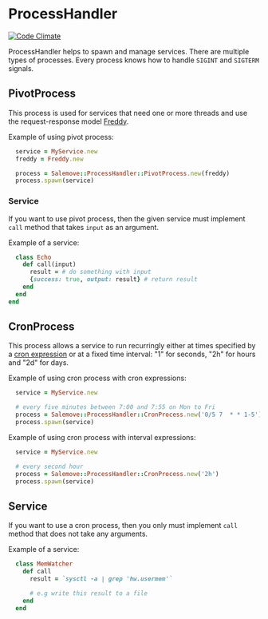 # ProcessHandler

[![Code Climate](https://codeclimate.com/github/salemove/process_handler/badges/gpa.svg)](https://codeclimate.com/github/salemove/process_handler)

ProcessHandler helps to spawn and manage services. There are multiple types of processes. Every process knows how to handle `SIGINT` and `SIGTERM` signals.

## PivotProcess
This process is used for services that need one or more threads and use the request-response model [Freddy](https://github.com/salemove/freddy).

Example of using pivot process:
```ruby
  service = MyService.new
  freddy = Freddy.new

  process = Salemove::ProcessHandler::PivotProcess.new(freddy)
  process.spawn(service)
```

### Service
If you want to use pivot process, then the given service must implement `call` method that takes `input` as an argument.

Example of a service:
```ruby
  class Echo
    def call(input)
      result = # do something with input
      {success: true, output: result} # return result
    end
  end
end
```

## CronProcess
This process allows a service to run recurringly either at times specified by a [cron expression](http://en.wikipedia.org/wiki/Cron#CRON_expression) or at a fixed time interval: "1" for seconds, "2h" for hours and "2d" for days.

Example of using cron process with cron expressions:
```ruby
  service = MyService.new

  # every five minutes between 7:00 and 7:55 on Mon to Fri
  process = Salemove::ProcessHandler::CronProcess.new('0/5 7  * * 1-5')
  process.spawn(service)
```

Example of using cron process with interval expressions:
```ruby
  service = MyService.new

  # every second hour
  process = Salemove::ProcessHandler::CronProcess.new('2h')
  process.spawn(service)
```

## Service
If you want to use a cron process, then you only must implement `call` method that does not take any arguments.

Example of a service:
```ruby
  class MemWatcher
    def call
      result = `sysctl -a | grep 'hw.usermem'`

      # e.g write this result to a file
    end
  end
```
